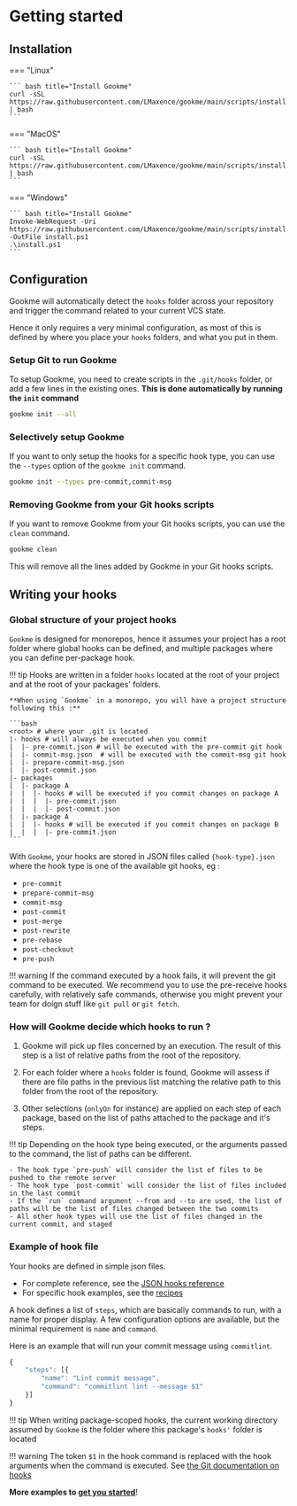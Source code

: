 # Getting started

## Installation

=== "Linux"

    ``` bash title="Install Gookme"
    curl -sSL https://raw.githubusercontent.com/LMaxence/gookme/main/scripts/install.sh | bash
    ```

=== "MacOS"

    ``` bash title="Install Gookme"
    curl -sSL https://raw.githubusercontent.com/LMaxence/gookme/main/scripts/install.sh | bash
    ```
=== "Windows"

    ``` bash title="Install Gookme"
    Invoke-WebRequest -Uri https://raw.githubusercontent.com/LMaxence/gookme/main/scripts/install.ps1 -OutFile install.ps1
    .\install.ps1
    ```

## Configuration

Gookme will automatically detect the `hooks` folder across your repository and trigger the command related to your current VCS state.

Hence it only requires a very minimal configuration, as most of this is defined by where you place your `hooks` folders, and what you put in them.

### Setup Git to run Gookme

To setup Gookme, you need to create scripts in the `.git/hooks` folder, or add a few lines in the existing ones. **This is done automatically by running the `init` command**

``` sh title="Initialize Gookme with all Git hooks"
gookme init --all
```

### Selectively setup Gookme

If you want to only setup the hooks for a specific hook type, you can use the `--types` option of the `gookme init` command.

```bash title="Initialize Gookme with pre-commit and commit-msg hooks"
gookme init --types pre-commit,commit-msg
```

### Removing Gookme from your Git hooks scripts

If you want to remove Gookme from your Git hooks scripts, you can use the `clean` command.

```bash title="Remove Gookme from your Git hooks scripts"
gookme clean
```

This will remove all the lines added by Gookme in your Git hooks scripts.

## Writing your hooks

### Global structure of your project hooks

`Gookme` is designed for monorepos, hence it assumes your project has a root folder where global hooks can be defined, and multiple packages where you can define per-package hook.

!!! tip
    Hooks are written in a folder `hooks` located at the root of your project and at the root of your packages' folders.


    **When using `Gookme` in a monorepo, you will have a project structure following this :**

    ```bash
    <root> # where your .git is located
    |- hooks # will always be executed when you commit
    |  |- pre-commit.json # will be executed with the pre-commit git hook
    |  |- commit-msg.json  # will be executed with the commit-msg git hook
    |  |- prepare-commit-msg.json
    |  |- post-commit.json
    |- packages
    |  |- package A
    |  |  |- hooks # will be executed if you commit changes on package A
    |  |  |  |- pre-commit.json
    |  |  |  |- post-commit.json
    |  |- package A
    |  |  |- hooks # will be executed if you commit changes on package B
    |  |  |  |- pre-commit.json
    ```

With `Gookme`, your hooks are stored in JSON files called `{hook-type}.json` where the hook type is one of the available git hooks, eg :

- `pre-commit`
- `prepare-commit-msg`
- `commit-msg`
- `post-commit`
- `post-merge`
- `post-rewrite`
- `pre-rebase`
- `post-checkout`
- `pre-push`

!!! warning
    If the command executed by a hook fails, it will prevent the git command to be executed. We recommend you to use the pre-receive hooks carefully, with relatively safe commands, otherwise you might prevent your team for doign stuff like `git pull` or `git fetch`.


### How will Gookme decide which hooks to run ?

1. Gookme will pick up files concerned by an execution. The result of this step is a list of relative paths from the root of the repository.

2. For each folder where a `hooks` folder is found, Gookme will assess if there are file paths in the previous list matching the relative path to this folder from the root of the repository.

3. Other selections (`onlyOn` for instance) are applied on each step of each package, based on the list of paths attached to the package and it's steps.

!!! tip
    Depending on the hook type being executed, or the arguments passed to the command, the list of paths can be different.

    - The hook type `pre-push` will consider the list of files to be pushed to the remote server
    - The hook type `post-commit` will consider the list of files included in the last commit
    - If the `run` command argument --from and --to are used, the list of paths will be the list of files changed between the two commits
    - All other hook types will use the list of files changed in the current commit, and staged

### Example of hook file

Your hooks are defined in simple json files.

- For complete reference, see the [JSON hooks reference](reference.md#hook-files)
- For specific hook examples, see the [recipes](examples.md)

A hook defines a list of `steps`, which are basically commands to run, with a name for proper display. A few configuration options are available, but the minimal requirement is `name` and `command`.

Here is an example that will run your commit message using `commitlint`.

``` js title="hooks/commit-msg.json"
{
    "steps": [{
        "name": "Lint commit message",
        "command": "commitlint lint --message $1"
    }]
}
```

!!! tip
    When writing package-scoped hooks, the current working directory assumed by `Gookme` is the folder where this package's `hooks'` folder is located

!!! warning
    The token `$1` in the hook command is replaced with the hook arguments when the command is executed. See [the  Git documentation on hooks](https://git-scm.com/book/en/v2/Customizing-Git-Git-Hooks)

**More examples to [get you started](examples.md)**!
